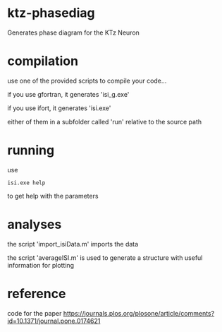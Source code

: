 # ktz-phasediag
Generates phase diagram for the KTz Neuron

# compilation
use one of the provided scripts to compile your code...

if you use gfortran, it generates 'isi_g.exe'

if you use ifort, it generates 'isi.exe'

either of them in a subfolder called 'run' relative to the source path

# running
use

    isi.exe help

to get help with the parameters

# analyses
the script 'import_isiData.m' imports the data

the script 'averageISI.m' is used to generate a structure with useful information for plotting

# reference

code for the paper https://journals.plos.org/plosone/article/comments?id=10.1371/journal.pone.0174621
